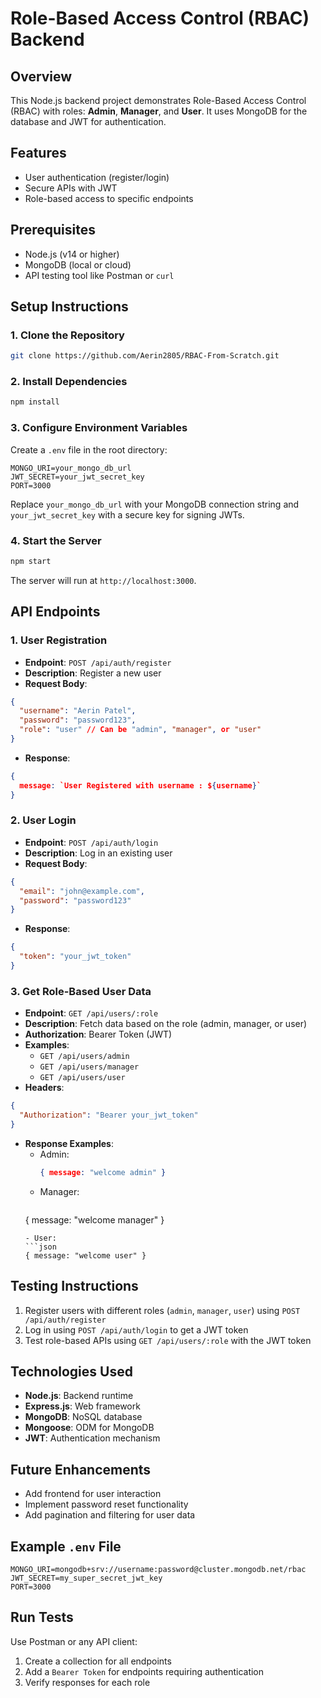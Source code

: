 # Role-Based Access Control (RBAC) Backend

## Overview
This Node.js backend project demonstrates Role-Based Access Control (RBAC) with roles: **Admin**, **Manager**, and **User**. It uses MongoDB for the database and JWT for authentication.

## Features
- User authentication (register/login)
- Secure APIs with JWT
- Role-based access to specific endpoints

## Prerequisites
- Node.js (v14 or higher)
- MongoDB (local or cloud)
- API testing tool like Postman or `curl`

## Setup Instructions

### 1. Clone the Repository
```bash
git clone https://github.com/Aerin2805/RBAC-From-Scratch.git
```

### 2. Install Dependencies
```bash
npm install
```

### 3. Configure Environment Variables
Create a `.env` file in the root directory:
```env
MONGO_URI=your_mongo_db_url
JWT_SECRET=your_jwt_secret_key
PORT=3000
```
Replace `your_mongo_db_url` with your MongoDB connection string and `your_jwt_secret_key` with a secure key for signing JWTs.

### 4. Start the Server
```bash
npm start
```
The server will run at `http://localhost:3000`.

## API Endpoints

### 1. User Registration
- **Endpoint**: `POST /api/auth/register`
- **Description**: Register a new user
- **Request Body**:
```json
{
  "username": "Aerin Patel",
  "password": "password123",
  "role": "user" // Can be "admin", "manager", or "user"
}
```
- **Response**:
```json
{
  message: `User Registered with username : ${username}` 
}
```

### 2. User Login
- **Endpoint**: `POST /api/auth/login`
- **Description**: Log in an existing user
- **Request Body**:
```json
{
  "email": "john@example.com",
  "password": "password123"
}
```
- **Response**:
```json
{
  "token": "your_jwt_token"
}
```

### 3. Get Role-Based User Data
- **Endpoint**: `GET /api/users/:role`
- **Description**: Fetch data based on the role (admin, manager, or user)
- **Authorization**: Bearer Token (JWT)
- **Examples**:
  - `GET /api/users/admin`
  - `GET /api/users/manager`
  - `GET /api/users/user`
- **Headers**:
```json
{
  "Authorization": "Bearer your_jwt_token"
}
```
- **Response Examples**:
  - Admin: 
    ```json
    { message: "welcome admin" }
    ```
  - Manager:
    ```json
   { message: "welcome manager" }
    ```
  - User:
    ```json
    { message: "welcome user" }
    ```

## Testing Instructions
1. Register users with different roles (`admin`, `manager`, `user`) using `POST /api/auth/register`
2. Log in using `POST /api/auth/login` to get a JWT token
3. Test role-based APIs using `GET /api/users/:role` with the JWT token

## Technologies Used
- **Node.js**: Backend runtime
- **Express.js**: Web framework
- **MongoDB**: NoSQL database
- **Mongoose**: ODM for MongoDB
- **JWT**: Authentication mechanism

## Future Enhancements
- Add frontend for user interaction
- Implement password reset functionality
- Add pagination and filtering for user data

## Example `.env` File
```env
MONGO_URI=mongodb+srv://username:password@cluster.mongodb.net/rbac
JWT_SECRET=my_super_secret_jwt_key
PORT=3000
```

## Run Tests
Use Postman or any API client:
1. Create a collection for all endpoints
2. Add a `Bearer Token` for endpoints requiring authentication
3. Verify responses for each role
